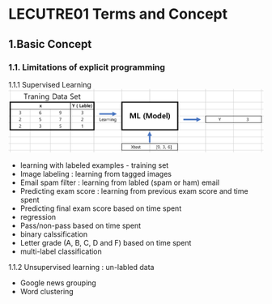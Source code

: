 # LECUTRE01 Terms and Concept

## 1.Basic Concept

### 1.1. Limitations of explicit programming

1.1.1 Supervised Learning
![Lec01_01](./img/LEC01_01.png)
- learning with labeled examples - training set
- Image labeling : learning from tagged images
- Email spam filter : learning from labled (spam or ham) email
- Predicting exam score : learning from previous exam score and time spent
- Predicting final exam score based on time spent
 - regression  
- Pass/non-pass based on time spent
 - binary calssification
- Letter grade (A, B, C, D and F) based on time spent
 - multi-label classification

1.1.2 Unsupervised learning : un-labled data
- Google news grouping
- Word clustering
